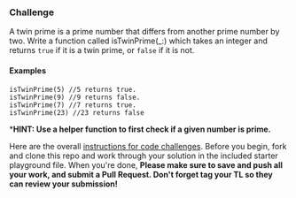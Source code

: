 ### Challenge

A twin prime is a prime number that differs from another prime number by two. Write a function called isTwinPrime(_:) which takes an integer and returns `true` if it is a twin prime, or `false` if it is not.

#### Examples
`isTwinPrime(5) //5 returns true.`  
`isTwinPrime(9) //9 returns false.`  
`isTwinPrime(7) //7 returns true.`  
`isTwinPrime(23) //23 returns false`  

***HINT: Use a helper function to first check if a given number is prime.**

Here are the overall [instructions for code challenges](https://github.com/LambdaSchool/ios-code-challenge-instructions). Before you begin, fork and clone this repo and work through your solution in the included starter playground file. When you're done, **Please make sure to save and push all your work, and submit a Pull Request. Don't forget tag your TL so they can review your submission!**